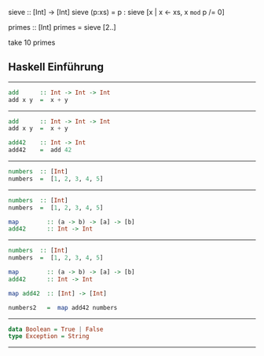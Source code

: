 sieve :: [Int] -> [Int]
sieve (p:xs) = p : sieve [x | x <- xs, x `mod` p /= 0]

primes :: [Int]
primes = sieve [2..]

take 10 primes

## Haskell Einführung

---

```haskell
add      :: Int -> Int -> Int
add x y  =  x + y
```

---

```haskell
add      :: Int -> Int -> Int
add x y  =  x + y

add42    :: Int -> Int
add42    =  add 42
```

---

```haskell
numbers  :: [Int]
numbers  =  [1, 2, 3, 4, 5]
```

---

```haskell
numbers  :: [Int]
numbers  =  [1, 2, 3, 4, 5]

map        :: (a -> b) -> [a] -> [b]
add42      :: Int -> Int

```

---

```haskell
numbers  :: [Int]
numbers  =  [1, 2, 3, 4, 5]

map        :: (a -> b) -> [a] -> [b]
add42      :: Int -> Int

map add42  :: [Int] -> [Int]

numbers2   =  map add42 numbers

```

---


```haskell
data Boolean = True | False
type Exception = String

```

***

